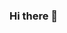 ### Hi there 👋

<!--
**kadmielCruz/kadmielCruz** is a ✨ _special_ ✨ repository because its `README.md` (this file) appears on your GitHub profile.

Here are some ideas to get you started:

- - 🌱 Eu estou aprendendo html e CSS
- 🤔 EU estou preciso de ajuda para aprender+ e um mentor ou um trabalho para aprender hehe...
- 📫 Você pode me achar no instagram: https://www.instagram.com/kadmielcruz1/
-->
